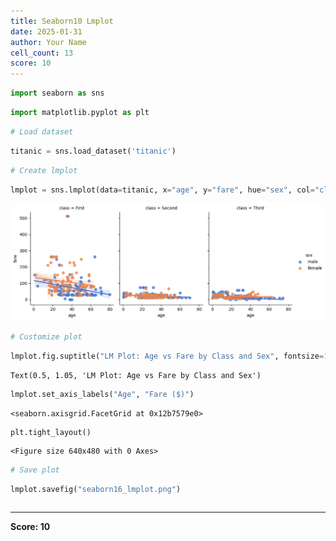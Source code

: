 ```yaml
---
title: Seaborn10 Lmplot
date: 2025-01-31
author: Your Name
cell_count: 13
score: 10
---
```


```python
import seaborn as sns

```


```python
import matplotlib.pyplot as plt
```


```python
# Load dataset
```


```python
titanic = sns.load_dataset('titanic')
```


```python
# Create lmplot
```


```python
lmplot = sns.lmplot(data=titanic, x="age", y="fare", hue="sex", col="class", palette="muted", height=4, aspect=0.8)
```


    
![png](seaborn10_lmplot_files/seaborn10_lmplot_5_0.png)
    



```python
# Customize plot
```


```python
lmplot.fig.suptitle("LM Plot: Age vs Fare by Class and Sex", fontsize=16, y=1.05)
```




    Text(0.5, 1.05, 'LM Plot: Age vs Fare by Class and Sex')




```python
lmplot.set_axis_labels("Age", "Fare ($)")
```




    <seaborn.axisgrid.FacetGrid at 0x12b7579e0>




```python
plt.tight_layout()
```


    <Figure size 640x480 with 0 Axes>



```python
# Save plot
```


```python
lmplot.savefig("seaborn16_lmplot.png")
```


```python

```


---
**Score: 10**
